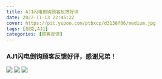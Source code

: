 ```yaml
---
title: AJ1闪电倒钩顾客反馈好评
date: 2022-11-13 22:45:22
cover: https://pic.yupoo.com/ptbxcp/d3138f06/medium.jpg
tags: [耐克,AJ1]
categories: [顾客反馈]
---
```


###  AJ1闪电倒钩顾客反馈好评，感谢兄弟！
![](https://pic.yupoo.com/ptbxcp/8a498c81/6de3c92f.png)
![](https://pic.yupoo.com/ptbxcp/d3138f06/5c49c3d8.jpg)
![](https://pic.yupoo.com/ptbxcp/4858f74f/f2e2b4e7.jpg)
